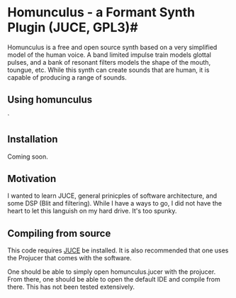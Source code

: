 # Homunculus - a Formant Synth Plugin (JUCE, GPL3)#

Homunculus is a free and open source synth based on a very simplified model of the human voice. A band limited impulse train models glottal pulses, and a bank of resonant filters models the shape of the mouth, toungue, etc. While this synth can create sounds that are human, it is capable of producing a range of sounds.

## Using homunculus ##
`
## Installation ##

Coming soon.

## Motivation ##

I wanted to learn JUCE, general prinicples of software architecture, and some DSP (Blit and filtering). While I have a ways to go, I did not have the heart to let this languish on my hard drive. It's too spunky.

## Compiling from source ##

This code requires [JUCE](https://shop.juce.com/get-juce) be installed. It is also recommended that one uses the Projucer that comes with the software.

One should be able to simply open homunculus.jucer with the projucer. From there, one should be able to open the default IDE and compile from there. This has not been tested extensively.

